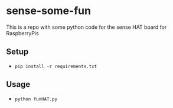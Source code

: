 # sense-some-fun
This is a repo with some python code for the sense HAT board for RaspberryPis

## Setup 
- `pip install -r requirements.txt`

## Usage
- `python funHAT.py`

